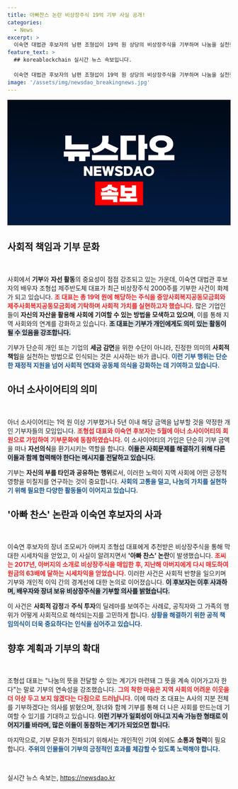 ```yaml
---
title: 아빠찬스 논란 비상장주식 19억 기부 사실 공개!
categories:
  - News
excerpt: >
  이숙연 대법관 후보자의 남편 조형섭이 19억 원 상당의 비상장주식을 기부하며 나눔을 실천했다. 이들의 기부 결정은 최근 아빠 찬스 논란 이후 나타난 새로운 변화로, 그 의미와 배경에 관심이 집중된다.
feature_text: >
  ## koreablockchain 실시간 뉴스 속보입니다.

  이숙연 대법관 후보자의 남편 조형섭이 19억 원 상당의 비상장주식을 기부하며 나눔을 실천했다. 이들의 기부 결정은 최근 아빠 찬스 논란 이후 나타난 새로운 변화로, 그 의미와 배경에 관심이 집중된다.
image: '/assets/img/newsdao_breakingnews.jpg'
---
```


<p><img src="/assets/img/newsdao_breakingnews.jpg" alt="koreablockchain 속보" /></p>

<h2 data-ke-size="size26">사회적 책임과 기부 문화</h2>

<p data-ke-size="size16">&nbsp;</p>

<p>사회에서 <strong>기부</strong>와 <strong>자선 활동</strong>의 중요성이 점점 강조되고 있는 가운데, 이숙연 대법관 후보자의 배우자 조형섭 제주반도체 대표가 최근 비상장주식 2000주를 기부한 사건이 화제가 되고 있습니다. <b><span style="color: #ee2323;">조 대표는 총 19억 원에 해당하는 주식을 중앙사회복지공동모금회와 제주사회복지공동모금회에 기탁하며 사회적 가치를 실현하고자 했습니다.</span></b> 많은 기업인들이 <strong>자신의 자산을 활용해 사회에 기여할 수 있는 방법을 모색하고 있으며</strong>, 이를 통해 지역 사회와의 연계를 강화하고 있습니다. <b><span style="background-color: #21538527;">조 대표는 기부가 개인에게도 의미 있는 활동이 될 수 있음을 강조합니다.</span></b> </p>

<p>기부가 단순히 개인 또는 기업의 <strong>세금 감면</strong>을 위한 수단이 아니라, 진정한 의미의 <strong>사회적 책임</strong>을 실천하는 방법으로 인식되는 것은 시사하는 바가 큽니다. <b><span style="color: #1a5490;">이런 기부 행위는 단순한 <strong>재정적 지원</strong>을 넘어 사회적 연대와 공동체 의식을 강화하는 데 기여하고 있습니다.</span></b></p>

<h2 data-ke-size="size26">아너 소사이어티의 의미</h2>

<p data-ke-size="size16">&nbsp;</p>

<p>아너 소사이어티는 1억 원 이상 기부했거나 5년 이내 해당 금액을 납부할 것을 약정한 개인 기부자들의 모임입니다. <b><span style="color: #ee2323;">조형섭 대표와 이숙연 후보자는 5월에 아너 소사이어티의 회원으로 가입하여 기부문화에 동참하였습니다.</span></b> 이 소사이어티의 가입은 단순히 기부 금액을 떠나 <strong>자선의식</strong>을 환기시키는 역할을 합니다. <b><span style="background-color: #21538527;">이들은 사회문제를 해결하기 위해 다른 이들과 함께 협력해야 한다는 메시지를 전달하고 있습니다.</span></b></p>

<p>기부는 <strong>자신의 부를 타인과 공유하는 행위</strong>로서, 이러한 노력이 지역 사회에 어떤 긍정적 영향을 미칠지를 연구하는 것이 중요합니다. <b><span style="color: #1a5490;">사회의 고통을 덜고, 나눔의 가치를 실현하기 위해 필요한 다양한 활동들이 이어지고 있습니다.</span></b></p>

<h2 data-ke-size="size26">'아빠 찬스' 논란과 이숙연 후보자의 사과</h2>

<p data-ke-size="size16">&nbsp;</p>

<p>이숙연 후보자의 장녀 조모씨가 아버지 조형섭 대표에게 추천받은 비상장주식을 통해 막대한 시세차익을 얻었고, 이 사실이 알려지면서 <strong>'아빠 찬스' 논란</strong>이 발생했습니다. <b><span style="color: #ee2323;">조씨는 2017년, 아버지의 소개로 비상장주식을 매입한 후, 지난해 아버지에게 다시 매도하여 원금의 63배에 달하는 시세차익을 얻었습니다.</span></b> 이러한 사건은 사회적 반향을 일으키며 기부와 개인적 이익 간의 경계선에 대한 논의로 이어졌습니다. <b><span style="background-color: #21538527;">이 후보자는 이후 사과하며, 배우자와 장녀 보유 비상장주식을 기부할 의사를 밝혔습니다.</span></b></p>

<p>이 사건은 <strong>사회적 감정</strong>과 <strong>주식 투자</strong>의 딜레마를 보여주는 사례로, 공직자와 그 가족의 행위가 어떻게 사회적으로 해석되는지를 고민하게 합니다. <b><span style="color: #1a5490;">상황을 해결하기 위한 공적 책임의식이 더욱 중요하다는 인식을 심어주고 있습니다.</span></b></p>

<h2 data-ke-size="size26">향후 계획과 기부의 확대</h2>

<p data-ke-size="size16">&nbsp;</p>

<p>조형섭 대표는 "나눔의 뜻을 전달할 수 있는 계기가 마련돼 그 뜻을 계속 이어가고자 한다"는 말로 기부의 연속성을 강조했습니다. <b><span style="color: #ee2323;">그의 착한 마음은 지역 사회의 어려운 이웃을 더 이상 두고 보지 않겠다는 다짐으로 드러납니다.</span></b> 이에 따라 조 대표는 A사의 지분 전체를 기부하겠다는 의사를 밝혔으며, 장녀와 함께 기부를 통해 더 나은 사회를 만드는데 기여할 수 있기를 기대하고 있습니다. <b><span style="background-color: #21538527;">이런 기부가 일회성이 아니고 지속 가능한 형태로 이어지기를 바라며, 많은 이들이 동참하는 계기가 되었으면 합니다.</span></b></p>

<p>마지막으로, 기부 문화가 전파되기 위해서는 개인적인 기여 외에도 <strong>소통과 협력</strong>이 필요합니다. <b><span style="color: #1a5490;">주위의 인물들이 기부의 긍정적인 효과를 체감할 수 있도록 노력해야 합니다.</span></b></p>

<p data-ke-size="size16">&nbsp;</p>
실시간 뉴스 속보는, <a href="https://newsdao.kr" rel="dofollow">https://newsdao.kr</a>


